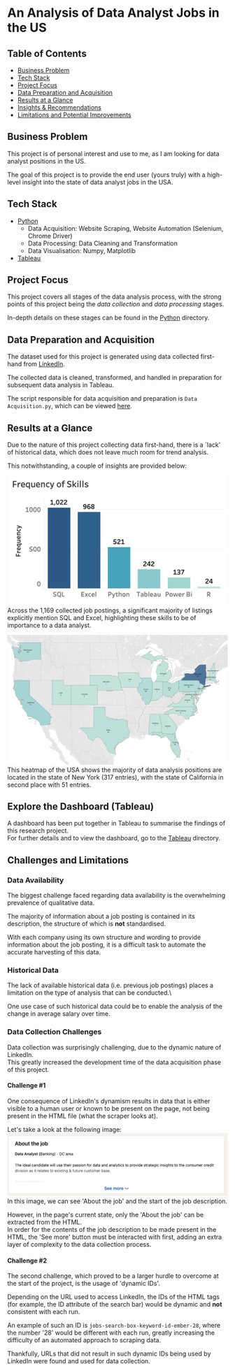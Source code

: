 # An Analysis of Data Analyst Jobs in the US

## Table of Contents 
- [Business Problem](#business-problem)
- [Tech Stack](#tech-stack)
- [Project Focus](#project-focus)
- [Data Preparation and Acquisition](#data-preparation-and-acquisition)
- [Results at a Glance](#results-at-a-glance)
- [Insights & Recommendations](#insights-and-recommendations)
- [Limitations and Potential Improvements](#limitations-and-potential-improvements)

## Business Problem 
This project is of personal interest and use to me, as I am looking for data analyst positions in the US. 

The goal of this project is to provide the end user (yours truly) with a high-level insight into the state of data analyst jobs in the USA.

## Tech Stack 
- [Python](Python%20Files/)
    - Data Acquisition: Website Scraping, Website Automation (Selenium, Chrome Driver)
    - Data Processing: Data Cleaning and Transformation
    - Data Visualisation: Numpy, Matplotlib
- [Tableau](Tableau/)

## Project Focus 
This project covers all stages of the data analysis process, with the strong points of this project being the *data collection* and *data processing* stages.

In-depth details on these stages can be found in the [Python](Python%20Files/) directory.

## Data Preparation and Acquisition
The dataset used for this project is generated using data collected first-hand from [LinkedIn](https://linkedin.com).

The collected data is cleaned, transformed, and handled in preparation for subsequent data analysis in Tableau.

The script responsible for data acquisition and preparation is `Data Acquisition.py`, which can be viewed [here](Python%20Files/Data%20Acquisition.py).

## Results at a Glance
Due to the nature of this project collecting data first-hand, there is a `lack' of historical data, which does not leave much room for trend analysis.

This notwithstanding, a couple of insights are provided below:

![](Images/Frequency%20of%20Skills.png)\
Across the 1,169 collected job postings, a significant majority of listings explicitly mention SQL and Excel, highlighting these skills to be of importance to a data analyst.

![alt](Images/Jobs%20per%20State.png)\
This heatmap of the USA shows the majority of data analysis positions are located in the state of New York (317 entries), with the state of California in second place with 51 entries.

## Explore the Dashboard (Tableau) 
A dashboard has been put together in Tableau to summarise the findings of this research project.\
For further details and to view the dashboard, go to the [Tableau](Tableau%20Files/) directory.

## Challenges and Limitations

### Data Availability 
The biggest challenge faced regarding data availability is the overwhelming prevalence of qualitative data.

The majority of information about a job posting is contained in its description, the structure of which is **not** standardised.

With each company using its own structure and wording to provide information about the job posting, it is a difficult task to automate the accurate harvesting of this data.

### Historical Data
The lack of available historical data (i.e. previous job postings) places a limitation on the type of analysis that can be conducted.\

One use case of such historical data could be to enable the analysis of the change in average salary over time.

### Data Collection Challenges
Data collection was surprisingly challenging, due to the dynamic nature of LinkedIn.\
This greatly increased the development time of the data acquisition phase of this project.

#### Challenge #1
One consequence of LinkedIn's dynamism results in data that is either visible to a human user or known to be present on the page, not being present in the HTML file (what the scraper looks at).

Let's take a look at the following image:
![alt](Images/Dynamism%201.png)\
In this image, we can see 'About the job' and the start of the job description.

However, in the page's current state, only the 'About the job' can be extracted from the HTML.\
In order for the contents of the job description to be made present in the HTML, the 'See more' button must be interacted with first, adding an extra layer of complexity to the data collection process.

#### Challenge #2
The second challenge, which proved to be a larger hurdle to overcome at the start of the project, is the usage of 'dynamic IDs'.

Depending on the URL used to access LinkedIn, the IDs of the HTML tags (for example, the ID attribute of the search bar) would be dynamic and **not** consistent with each run.

An example of such an ID is `jobs-search-box-keyword-id-ember-28`, where the number '28' would be different with each run, greatly increasing the difficulty of an automated approach to scraping data.

Thankfully, URLs that did not result in such dynamic IDs being used by LinkedIn were found and used for data collection.